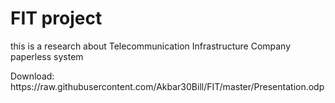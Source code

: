 # FIT project

<p>this is a research about Telecommunication Infrastructure Company paperless system</p>
Download: https://raw.githubusercontent.com/Akbar30Bill/FIT/master/Presentation.odp
